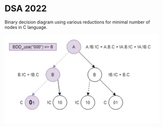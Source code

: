 # DSA 2022

Binary decision diagram using various reductions for minimal number of nodes in C language.

<p align="center">
  <img src="./documentation/bdd.png" />
</p>